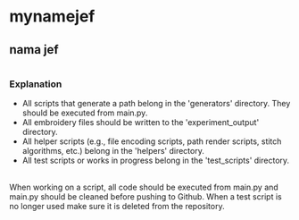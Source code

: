# mynamejef
## nama jef



#
### Explanation
- All scripts that generate a path belong in the 'generators' directory. They should be executed from main.py. <br>
- All embroidery files should be written to the 'experiment_output' directory. <br>
- All helper scripts (e.g., file encoding scripts, path render scripts, stitch algorithms, etc.) belong in the 'helpers' directory.
- All test scripts or works in progress belong in the 'test_scripts' directory.

<br>
When working on a script, all code should be executed from main.py and main.py should be cleaned before pushing to Github. When a test script is no longer used make sure it is deleted from the repository.

